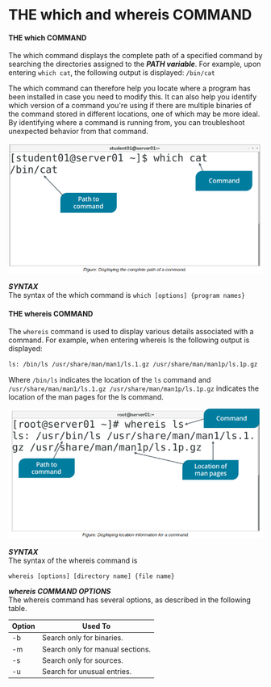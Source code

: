 # THE which and whereis COMMAND

#### THE which COMMAND

The which command displays the complete path of a specified command by searching the directories assigned to the **_PATH variable_**. For example, upon entering `which cat`, the following output is displayed: `/bin/cat`

The which command can therefore help you locate where a program has been installed in case you need to modify this. It can also help you identify which version of a command you're using if there are multiple binaries of the command stored in different locations, one of which may be more ideal. By identifying where a command is running from, you can troubleshoot unexpected behavior from that command. 

![](./img/display1.png)

**_SYNTAX_**  
The syntax of the which command is `which [options] {program names}`

#### THE whereis COMMAND

The `whereis` command is used to display various details associated with a command. For example, when entering whereis ls the following output is displayed:
```Bash 
ls: /bin/ls /usr/share/man/man1/ls.1.gz /usr/share/man/man1p/ls.1p.gz
```
Where `/bin/ls` indicates the location of the `ls` command and `/usr/share/man/man1/ls.1.gz /usr/share/man/man1p/ls.1p.gz` indicates the location of the man pages for the ls command.

![](./img/display2.png)


**_SYNTAX_**  
The syntax of the whereis command is 
```Shell
whereis [options] [directory name] {file name}
```

**_whereis COMMAND OPTIONS_**  
The whereis command has several options, as described in the following table.

Option | Used To
------- | ------
\-b | Search only for binaries.
\-m | Search only for manual sections.
\-s | Search only for sources.
\-u | Search for unusual entries.